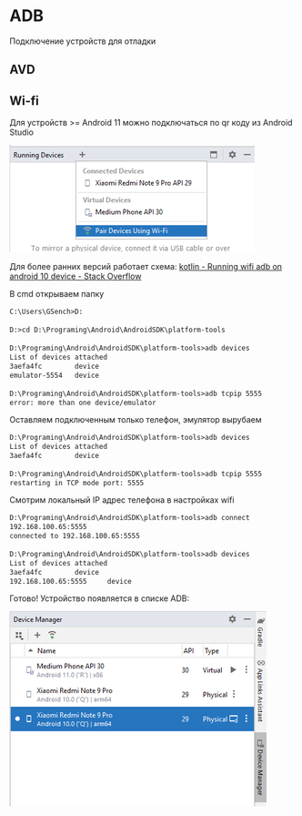# ADB

Подключение устройств для отладки

## AVD

## Wi-fi

Для устройств >= Android 11 можно подключаться по qr коду из Android Studio

![2024-02-13_04-19-59.png](img/2024-02-13_04-19-59.png)

Для более ранних версий работает схема: [kotlin - Running wifi adb on android 10 device - Stack Overflow](https://stackoverflow.com/questions/74681846/running-wifi-adb-on-android-10-device)

В cmd открываем папку 

```
C:\Users\GSench>D:

D:>cd D:\Programing\Android\AndroidSDK\platform-tools

D:\Programing\Android\AndroidSDK\platform-tools>adb devices
List of devices attached
3aefa4fc        device
emulator-5554   device

D:\Programing\Android\AndroidSDK\platform-tools>adb tcpip 5555
error: more than one device/emulator
```

Оставляем подключенным только телефон, эмулятор вырубаем

```
D:\Programing\Android\AndroidSDK\platform-tools>adb devices
List of devices attached
3aefa4fc        device

D:\Programing\Android\AndroidSDK\platform-tools>adb tcpip 5555
restarting in TCP mode port: 5555
```

Смотрим локальный IP адрес телефона в настройках wifi

```
D:\Programing\Android\AndroidSDK\platform-tools>adb connect 192.168.100.65:5555
connected to 192.168.100.65:5555

D:\Programing\Android\AndroidSDK\platform-tools>adb devices
List of devices attached
3aefa4fc        device
192.168.100.65:5555     device
```

Готово! Устройство появляется в списке ADB:

![2024-02-13_04-18-06.png](img/2024-02-13_04-18-06.png)
